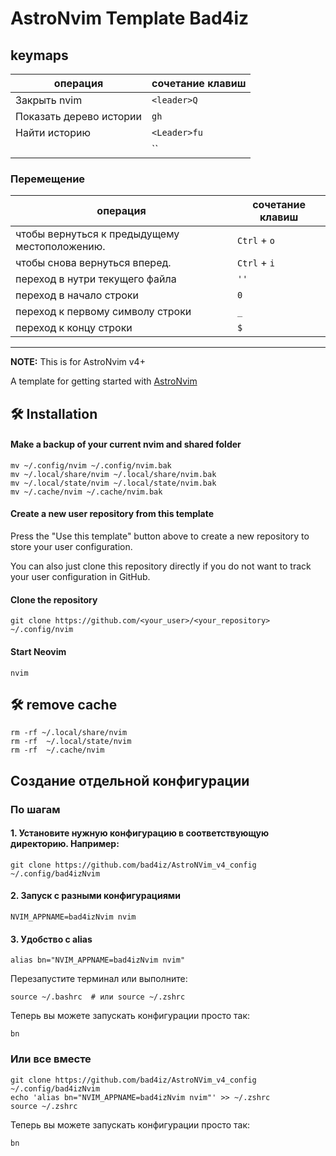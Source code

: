 # AstroNvim Template Bad4iz

## keymaps

| операция                | сочетание клавиш |
| ----------------------- | ---------------- |
| Закрыть nvim            | `<leader>Q`      |
| Показать дерево истории | `gh`             |
| Найти историю           | `<Leader>fu`     |
|                         | ``               |

### Перемещение

| операция                                      | сочетание клавиш |
| --------------------------------------------- | ---------------- |
| чтобы вернуться к предыдущему местоположению. | `Ctrl` + `o`     |
| чтобы снова вернуться вперед.                 | `Ctrl` + `i`     |
| переход в нутри текущего файла                | `''`             |
| переход в начало строки                       | `0`              |
| переход к первому символу строки              | `_`              |
| переход к концу строки                        | `$`              |

---

**NOTE:** This is for AstroNvim v4+

A template for getting started with [AstroNvim](https://github.com/AstroNvim/AstroNvim)

## 🛠️ Installation

#### Make a backup of your current nvim and shared folder

```shell
mv ~/.config/nvim ~/.config/nvim.bak
mv ~/.local/share/nvim ~/.local/share/nvim.bak
mv ~/.local/state/nvim ~/.local/state/nvim.bak
mv ~/.cache/nvim ~/.cache/nvim.bak
```

#### Create a new user repository from this template

Press the "Use this template" button above to create a new repository to store your user configuration.

You can also just clone this repository directly if you do not want to track your user configuration in GitHub.

#### Clone the repository

```shell
git clone https://github.com/<your_user>/<your_repository> ~/.config/nvim
```

#### Start Neovim

```shell
nvim
```

## 🛠️ remove cache

```shell
rm -rf ~/.local/share/nvim
rm -rf  ~/.local/state/nvim
rm -rf  ~/.cache/nvim
```

## Создание отдельной конфигурации

### По шагам

#### 1. Установите нужную конфигурацию в соответствующую директорию. Например:
```shell
git clone https://github.com/bad4iz/AstroNVim_v4_config ~/.config/bad4izNvim
```

#### 2. Запуск с разными конфигурациями
```shell
NVIM_APPNAME=bad4izNvim nvim
```

#### 3. Удобство с alias
```shell
alias bn="NVIM_APPNAME=bad4izNvim nvim"
```
Перезапустите терминал или выполните:
```shell
source ~/.bashrc  # или source ~/.zshrc
```
Теперь вы можете запускать конфигурации просто так:
```shell
bn
```
### Или все вместе
```shell
git clone https://github.com/bad4iz/AstroNVim_v4_config ~/.config/bad4izNvim
echo 'alias bn="NVIM_APPNAME=bad4izNvim nvim"' >> ~/.zshrc
source ~/.zshrc
```

Теперь вы можете запускать конфигурации просто так:
```shell
bn
```






